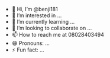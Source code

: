 - 👋 Hi, I’m @benji181
- 👀 I’m interested in ...
- 🌱 I’m currently learning ...
- 💞️ I’m looking to collaborate on ...
- 📫 How to reach me at 08028403494
- 😄 Pronouns: ...
- ⚡ Fun fact: ...

<!---
benji181/benji181 is a ✨ special ✨ repository because its `README.md` (this file) appears on your GitHub profile.
You can click the Preview link to take a look at your changes.
--->
